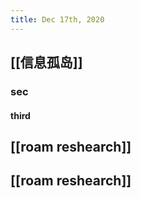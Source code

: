 ```yaml
---
title: Dec 17th, 2020
---
```


## [[信息孤岛]]
### sec
#### third
## [[roam reshearch]]
## [[roam reshearch]]

